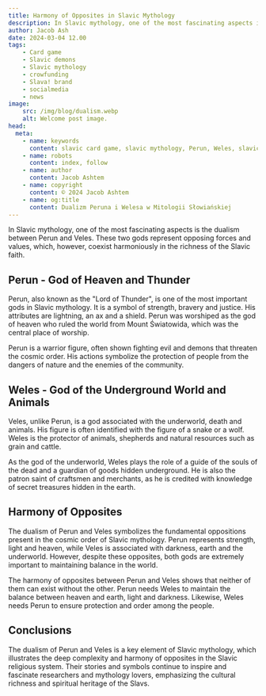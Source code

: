 ```yaml
---
title: Harmony of Opposites in Slavic Mythology
description: In Slavic mythology, one of the most fascinating aspects is the dualism between Perun and Veles. These two gods represent opposing forces and values, which, however, coexist harmoniously in the richness of the Slavic faith.
author: Jacob Ash
date: 2024-03-04 12.00
tags:
    - Card game
    - Slavic demons
    - Slavic mythology
    - crowfunding
    - Slava! brand
    - socialmedia
    - news
image:
    src: /img/blog/dualism.webp
    alt: Welcome post image.
head:
  meta:
    - name: keywords
      content: slavic card game, slavic mythology, Perun, Weles, slavic gods
    - name: robots
      content: index, follow
    - name: author
      content: Jacob Ashtem
    - name: copyright
      content: © 2024 Jacob Ashtem
    - name: og:title
      content: Dualizm Peruna i Welesa w Mitologii Słowiańskiej
---
```

In Slavic mythology, one of the most fascinating aspects is the dualism between Perun and Veles. These two gods represent opposing forces and values, which, however, coexist harmoniously in the richness of the Slavic faith.
<!--more-->
## Perun - God of Heaven and Thunder

Perun, also known as the "Lord of Thunder", is one of the most important gods in Slavic mythology. It is a symbol of strength, bravery and justice. His attributes are lightning, an ax and a shield. Perun was worshiped as the god of heaven who ruled the world from Mount Światowida, which was the central place of worship.

Perun is a warrior figure, often shown fighting evil and demons that threaten the cosmic order. His actions symbolize the protection of people from the dangers of nature and the enemies of the community.

## Weles - God of the Underground World and Animals

Veles, unlike Perun, is a god associated with the underworld, death and animals. His figure is often identified with the figure of a snake or a wolf. Weles is the protector of animals, shepherds and natural resources such as grain and cattle.

As the god of the underworld, Weles plays the role of a guide of the souls of the dead and a guardian of goods hidden underground. He is also the patron saint of craftsmen and merchants, as he is credited with knowledge of secret treasures hidden in the earth.

## Harmony of Opposites

The dualism of Perun and Veles symbolizes the fundamental oppositions present in the cosmic order of Slavic mythology. Perun represents strength, light and heaven, while Veles is associated with darkness, earth and the underworld. However, despite these opposites, both gods are extremely important to maintaining balance in the world.

The harmony of opposites between Perun and Veles shows that neither of them can exist without the other. Perun needs Weles to maintain the balance between heaven and earth, light and darkness. Likewise, Weles needs Perun to ensure protection and order among the people.

## Conclusions

The dualism of Perun and Veles is a key element of Slavic mythology, which illustrates the deep complexity and harmony of opposites in the Slavic religious system. Their stories and symbols continue to inspire and fascinate researchers and mythology lovers, emphasizing the cultural richness and spiritual heritage of the Slavs.